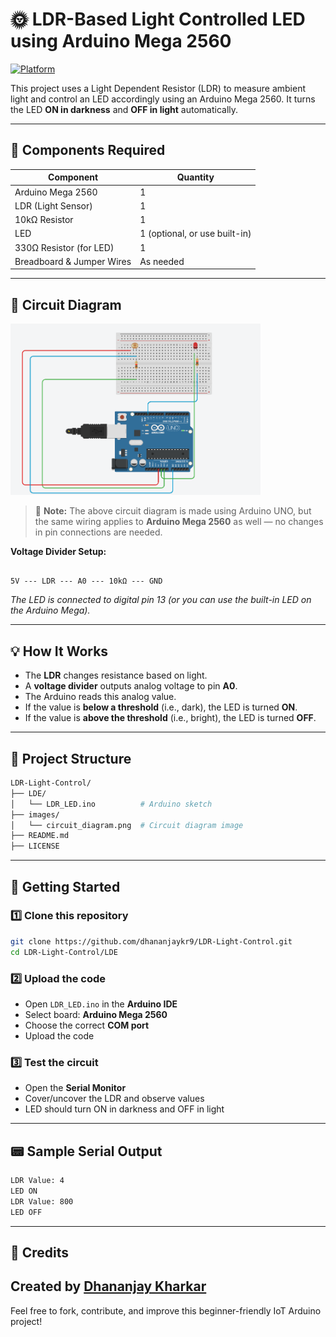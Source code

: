 
# 🌞 LDR-Based Light Controlled LED using Arduino Mega 2560

[![Platform](https://img.shields.io/badge/platform-Arduino-blue.svg)](https://www.arduino.cc/)
<!--[![License](https://img.shields.io/badge/license-MIT-green.svg)](LICENSE)-->

This project uses a Light Dependent Resistor (LDR) to measure ambient light and control an LED accordingly using an Arduino Mega 2560. It turns the LED **ON in darkness** and **OFF in light** automatically.

---

## 🔧 Components Required

| Component                | Quantity |
|--------------------------|----------|
| Arduino Mega 2560        | 1        |
| LDR (Light Sensor)       | 1        |
| 10kΩ Resistor            | 1        |
| LED                      | 1 (optional, or use built-in) |
| 330Ω Resistor (for LED)  | 1        |
| Breadboard & Jumper Wires| As needed |

---

## 🔌 Circuit Diagram

<img src="images/circuit_diagram.png" alt="Circuit Diagram" width="400"/>

> 📝 **Note:** The above circuit diagram is made using Arduino UNO, but the same wiring applies to **Arduino Mega 2560** as well — no changes in pin connections are needed.

**Voltage Divider Setup:**

```

5V --- LDR --- A0 --- 10kΩ --- GND

````

*The LED is connected to digital pin 13 (or you can use the built-in LED on the Arduino Mega).*

---

## 💡 How It Works

- The **LDR** changes resistance based on light.
- A **voltage divider** outputs analog voltage to pin **A0**.
- The Arduino reads this analog value.
- If the value is **below a threshold** (i.e., dark), the LED is turned **ON**.
- If the value is **above the threshold** (i.e., bright), the LED is turned **OFF**.

---

## 📁 Project Structure

```bash
LDR-Light-Control/
├── LDE/
│   └── LDR_LED.ino          # Arduino sketch
├── images/
│   └── circuit_diagram.png  # Circuit diagram image
├── README.md
├── LICENSE
````

---

## 🚀 Getting Started

### 1️⃣ Clone this repository

```bash
git clone https://github.com/dhananjaykr9/LDR-Light-Control.git
cd LDR-Light-Control/LDE
```

### 2️⃣ Upload the code

* Open `LDR_LED.ino` in the **Arduino IDE**
* Select board: **Arduino Mega 2560**
* Choose the correct **COM port**
* Upload the code

### 3️⃣ Test the circuit

* Open the **Serial Monitor**
* Cover/uncover the LDR and observe values
* LED should turn ON in darkness and OFF in light

---

## 📟 Sample Serial Output

```txt
LDR Value: 4
LED ON
LDR Value: 800
LED OFF
```

---


## 🙌 Credits

Created by [Dhananjay Kharkar](https://github.com/dhananjaykr9)
---
Feel free to fork, contribute, and improve this beginner-friendly IoT Arduino project!

